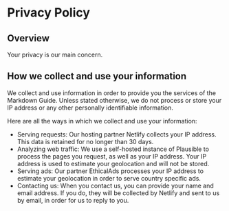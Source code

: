 # Privacy Policy

## Overview

Your privacy is our main concern.

## How we collect and use your information

We collect and use information in order to provide you the services of the Markdown Guide. Unless stated otherwise, we do not process or store your IP address or any other personally identifiable information.

Here are all the ways in which we collect and use your information:

- Serving requests: Our hosting partner Netlify collects your IP address. This data is retained for no longer than 30 days.
- Analyzing web traffic: We use a self-hosted instance of Plausible to process the pages you request, as well as your IP address. Your IP address is used to estimate your geolocation and will not be stored.
- Serving ads: Our partner EthicalAds processes your IP address to estimate your geolocation in order to serve country specific ads.
- Contacting us: When you contact us, you can provide your name and email address. If you do, they will be collected by Netlify and sent to us by email, in order for us to reply to you.
